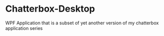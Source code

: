 Chatterbox-Desktop
==================

WPF Application that is a subset of yet another version of my chatterbox application series 
